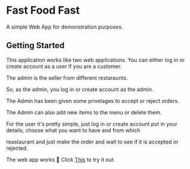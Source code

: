  
# Fast Food Fast

A simple Web App for demonstration purposes.

## Getting Started

This application works like two web applications.
You can either log in or create account as a user if you are a customer.

The admin is the seller from different restaraunts. 

So, as the admin, you log in or create account as the admin.

The Admin has been given some privelages to accept or reject orders.

The Admin can also add new items to the menu or delete them.

For the user it's pretty simple, just log in or create account put in your details, choose what you want to have and from which 

reastaurant and just make the order and wait to see if it is accepted or rejected.

The web app works :100: 
Click [This](https://cleopasrotich.github.io/Fast_Food_Fast/index.html) to try it out.
